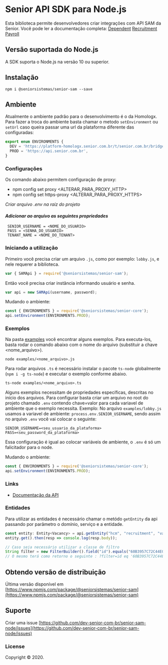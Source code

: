 # Senior API SDK para Node.js

Esta biblioteca permite desenvolvedores criar integrações com API SAM da Senior. 
Você pode ler a documentação completa:
 [Dependent](https://dev.senior.com.br/apis/hcm_dependent/)
 [Recruitment](https://dev.senior.com.br/apis/hcm_recruitment/)
 [Payroll](https://dev.senior.com.br/apis/hcm_payroll/)
 
## Versão suportada do Node.js

A SDK suporta o Node.js na versão 10 ou superior.
 
## Instalação
```
npm i @seniorsistemas/senior-sam --save
```

## Ambiente
Atualmente o ambiente padrão para o desenvolvimento é o da Homologx.
Para fazer a troca do ambiente basta chamar o metodo `setEnvironment` ou `setUrl` caso queira passar uma url da plataforma diferente das configuradas:

```javascript
export enum ENVIRONMENTS {
  DEV = 'https://platform-homologx.senior.com.br/t/senior.com.br/bridge/1.0',
  PROD = 'https://api.senior.com.br',
}
```

### Configurações
Os comando abaixo permitem configuração de proxy:
 - npm config set proxy <ALTERAR_PARA_PROXY_HTTP>
 - npm config set https-proxy <ALTERAR_PARA_PROXY_HTTPS>

_Criar arquivo *.env* na raíz do projeto_

#### _Adicionar ao arquivo as seguintes propriedades_ 
```text
 SENIOR_USERNAME = <NOME_DO_USUARIO>
 PASS = <SENHA_DO_USUARIO>
 TENANT_NAME = <NOME_DO_TENANT>
```

### Iniciando a utilização

Primeiro você precisa criar um arquivo `.js`, como por exemplo: `lobby.js`, e nele requerer a biblioteca.

```javascript
var { SAMApi } = require('@seniorsistemas/senior-sam');
```

Então você precisa criar instância informando usuário e senha.

```javascript
var api = new SAMApi(username, password);
```

Mudando o ambiente:

```javascript
const { ENVIRONMENTS } = require('@seniorsistemas/senior-core');
api.setEnvironment(ENVIRONMENTS.PROD);
```

### Exemplos
Na pasta [examples](https://github.com/dev-senior-com-br/senior-sam-node/tree/develop/examples) você encontrar alguns exemplos.
Para executa-los, basta rodar o comando abaixo com o nome do arquivo (substituir a chave <nome_arquivo>).
```
node examples/<nome_arquivo>.js
``` 

Para rodar arquivos `.ts` é necessário instalar o pacote `ts-node` globalmente (`npm i -g ts-node`) e executar o exemplo conforme abaixo.

```
ts-node examples/<nome_arquivo>.ts
```

Alguns exemplos necessitam de propriedades específicas, descritas no inicio dos arquivos. Para configurar basta criar um arquivo no root do projeto chamado `.env` contendo chave=valor para cada variavel de ambiente que o exemplo necessita.
Exemplo:
No arquivo `examples/lobby.js` usamos a variavel de ambiente: `process.env.SENIOR_USERNAME`, sendo assim no arquivo `.env` você vai colocar o seguinte:
```
SENIOR_USERNAME=<seu_usuario_da_plataforma>
PASS=<seu_password_da_plataforma>
```

Essa configuração é igual ao colocar variáveis de ambiente, o `.env` é só um falicitador para o node.

Mudando o ambiente:

```javascript
const { ENVIRONMENTS } = require('@seniorsistemas/senior-core');
api.setEnvironment(ENVIRONMENTS.PROD);
```

### Links
* [Documentação da API](https://dev.senior.com.br/api/platform/)

### Entidades

Para utilizar as entidades é necessário chamar o metódo `getEntity` da api passando por parâmetro o domínio, serviço e a entidade.

```javascript
const entity: Entity<Vacancy> = api.getEntity("hcm", "recruitment", "vacancy");
entity.get().then(resp => console.log(resp.body));

// Caso seja necessário utilizar a classe de filtro
String filter = new FilterBuilder().field("id").equals("60B3957C72C44E00A9739451B07265C3").build();
// O mesmo terá como retorno o seguinte : ?filter=id eq '60B3957C72C44E00A9739451B07265C3'
```

## Obtendo versão de distribuição
Última versão disponível em [https://www.npmjs.com/package/@seniorsistemas/senior-sam](https://www.npmjs.com/package/@seniorsistemas/senior-sam)

## Suporte

Criar uma issue [https://github.com/dev-senior-com-br/senior-sam-node/issues](https://github.com/dev-senior-com-br/senior-sam-node/issues)

### License

Copyright © 2020.
